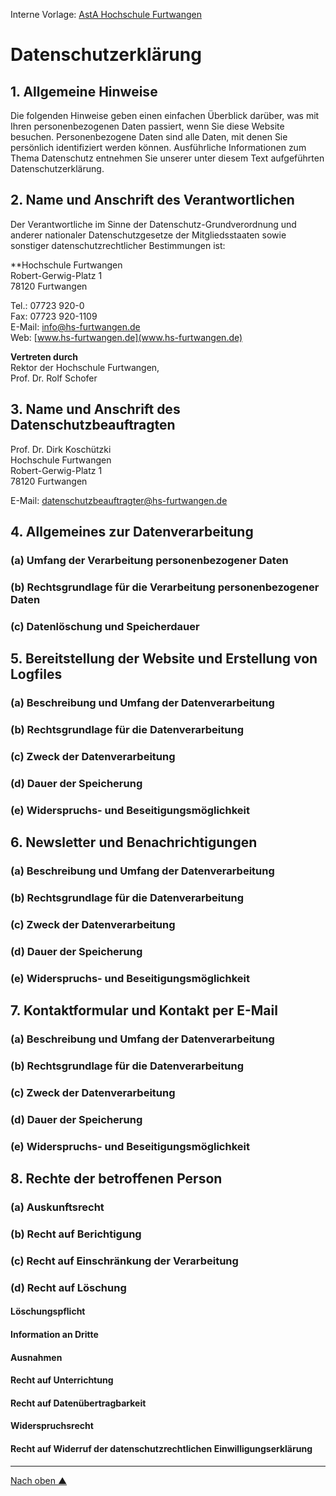 Interne Vorlage: [AstA Hochschule Furtwangen](https://sufatreff.asta.hs-furtwangen.de/fu/datenschutzerklaerung/) 

# Datenschutzerklärung

## 1. Allgemeine Hinweise

Die folgenden Hinweise geben einen einfachen Überblick darüber, was mit Ihren personenbezogenen Daten passiert, wenn Sie diese Website besuchen. Personenbezogene Daten sind alle Daten, mit denen Sie persönlich identifiziert werden können. Ausführliche Informationen zum Thema Datenschutz entnehmen Sie unserer unter diesem Text aufgeführten Datenschutzerklärung.

## 2. Name und Anschrift des Verantwortlichen

Der Verantwortliche im Sinne der Datenschutz-Grundverordnung und anderer nationaler Datenschutzgesetze der
Mitgliedsstaaten sowie sonstiger datenschutzrechtlicher Bestimmungen ist:

**Hochschule Furtwangen <br>
Robert-Gerwig-Platz 1 <br>
78120 Furtwangen 

Tel.: 07723 920-0 <br>
Fax: 07723 920-1109 <br>
E-Mail: [info@hs-furtwangen.de](info@hs-furtwangen.de) <br>
Web: [www.hs-furtwangen.de](www.hs-furtwangen.de)

**Vertreten durch** <br>
Rektor der Hochschule Furtwangen, <br>
Prof. Dr. Rolf Schofer

## 3. Name und Anschrift des Datenschutzbeauftragten

Prof. Dr. Dirk Koschützki <br>
Hochschule Furtwangen <br>
Robert-Gerwig-Platz 1 <br>
78120 Furtwangen 

E-Mail: [datenschutzbeauftragter@hs-furtwangen.de](datenschutzbeauftragter@hs-furtwangen.de)

## 4. Allgemeines zur Datenverarbeitung

### (a) Umfang der Verarbeitung personenbezogener Daten

### (b) Rechtsgrundlage für die Verarbeitung personenbezogener Daten

### (c) Datenlöschung und Speicherdauer

## 5. Bereitstellung der Website und Erstellung von Logfiles

### (a) Beschreibung und Umfang der Datenverarbeitung

### (b) Rechtsgrundlage für die Datenverarbeitung

### (c) Zweck der Datenverarbeitung

### (d) Dauer der Speicherung

### (e) Widerspruchs- und Beseitigungsmöglichkeit

## 6. Newsletter und Benachrichtigungen

### (a) Beschreibung und Umfang der Datenverarbeitung

### (b) Rechtsgrundlage für die Datenverarbeitung

### (c) Zweck der Datenverarbeitung

### (d) Dauer der Speicherung

### (e) Widerspruchs- und Beseitigungsmöglichkeit

## 7. Kontaktformular und Kontakt per E-Mail

### (a) Beschreibung und Umfang der Datenverarbeitung

### (b) Rechtsgrundlage für die Datenverarbeitung

### (c) Zweck der Datenverarbeitung

### (d) Dauer der Speicherung

### (e) Widerspruchs- und Beseitigungsmöglichkeit

## 8. Rechte der betroffenen Person

### (a) Auskunftsrecht

### (b) Recht auf Berichtigung

### (c) Recht auf Einschränkung der Verarbeitung

### (d) Recht auf Löschung

#### Löschungspflicht

#### Information an Dritte

#### Ausnahmen

#### Recht auf Unterrichtung

#### Recht auf Datenübertragbarkeit

#### Widerspruchsrecht

#### Recht auf Widerruf der datenschutzrechtlichen Einwilligungserklärung

---
[Nach oben &#x25B2;](#top)
